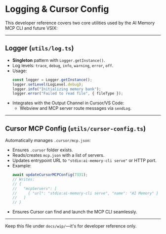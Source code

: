 # Logging & Cursor Config

This developer reference covers two core utilities used by the AI Memory MCP CLI and future VSIX:

---

## Logger (`utils/log.ts`)

- **Singleton** pattern with `Logger.getInstance()`.
- Log levels: `trace`, `debug`, `info`, `warning`, `error`, `off`.
- Usage:
  ```ts
  const logger = Logger.getInstance();
  logger.setLevel(LogLevel.debug);
  logger.info("Initializing memory bank");
  logger.error("Failed to read file", { fileType });
  ```
- Integrates with the Output Channel in Cursor/VS Code:
  - Webview and MCP server route messages via `sendLog`.

---

## Cursor MCP Config (`utils/cursor-config.ts`)

Automatically manages `.cursor/mcp.json`:

- Ensures `.cursor` folder exists.
- Reads/creates `mcp.json` with a list of servers.
- Updates entrypoint URL to `"stdio:ai-memory-cli serve"` or HTTP port.
- Example:
  ```ts
  await updateCursorMCPConfig(7331);
  // Writes:
  // {
  //   "mcpServers": [
  //     { "url": "stdio:ai-memory-cli serve", "name": "AI Memory" }
  //   ]
  // }
  ```
- Ensures Cursor can find and launch the MCP CLI seamlessly.

---

Keep this file under `docs/wip/`—it's for developer reference only.
